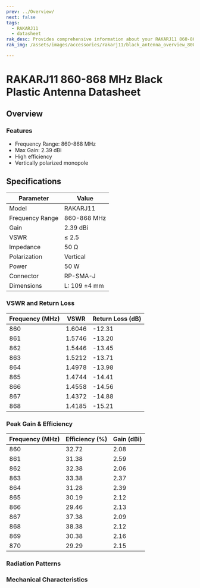 ```yaml
---
prev: ../Overview/
next: false
tags:
  - RAKARJ11
  - datasheet
rak_desc: Provides comprehensive information about your RAKARJ11 860-868 MHz 2.0dBi Black Plastic Antenna to help you use it. This information includes technical specifications and characteristics.
rak_img: /assets/images/accessories/rakarj11/black_antenna_overview_800.png

---
```


# RAKARJ11 860-868 MHz Black Plastic Antenna Datasheet

## Overview

<rk-img
  src="/assets/images/accessories/rakarj11/black_antenna_overview_800.png"
  width="20%"
  caption="RAKARJ11 Antenna Overview"
/>

### Features

- Frequency Range: 860-868&nbsp;MHz
- Max Gain: 2.39&nbsp;dBi
- High efficiency
- Vertically polarized monopole



## Specifications

| **Parameter**   | **Value**              |
| --------------- | ---------------------- |
| Model           | RAKARJ11               |
| Frequency Range | 860-868&nbsp;MHz       |
| Gain            | 2.39&nbsp;dBi          |
| VSWR            | ≤ 2.5                  |
| Impedance       | 50&nbsp;Ω              |
| Polarization    | Vertical               |
| Power           | 50&nbsp;W              |
| Connector       | RP-SMA-J               |
| Dimensions      | L: 109&nbsp;±4&nbsp;mm |

### VSWR and Return Loss

| **Frequency (MHz)** | **VSWR** | **Return Loss (dB)** |
| ------------------- | -------- | -------------------- |
| 860                 | 1.6046   | -12.31               |
| 861                 | 1.5746   | -13.20               |
| 862                 | 1.5446   | -13.45               |
| 863                 | 1.5212   | -13.71               |
| 864                 | 1.4978   | -13.98               |
| 865                 | 1.4744   | -14.41               |
| 866                 | 1.4558   | -14.56               |
| 867                 | 1.4372   | -14.88               |
| 868                 | 1.4185   | -15.21               |

<rk-img
  src="/assets/images/accessories/rakarj11/black_antenna_vswr_800.png"
  width="70%"
  caption="VSWR Graph"
/>

### Peak Gain & Efficiency

| **Frequency (MHz)** | **Efficiency (%)** | **Gain (dBi)** |
| ------------------- | ------------------ | -------------- |
| 860                 | 32.72              | 2.08           |
| 861                 | 31.38              | 2.59           |
| 862                 | 32.38              | 2.06           |
| 863                 | 33.38              | 2.37           |
| 864                 | 31.28              | 2.39           |
| 865                 | 30.19              | 2.12           |
| 866                 | 29.46              | 2.13           |
| 867                 | 37.38              | 2.09           |
| 868                 | 38.38              | 2.12           |
| 869                 | 30.38              | 2.16           |
| 870                 | 29.29              | 2.15           |

### Radiation Patterns

<rk-img
  src="/assets/images/accessories/rakarj11/black_antenna_radiation_pattern_800.png"
  width="80%"
  caption="Radiation Patterns"
/>

### Mechanical Characteristics

<rk-img
  src="/assets/images/accessories/rakarj11/black_antenna_mechanical_specification_800.png"
  width="60%"
  caption="Mechanical Specifications"
/>
